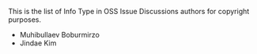 This is the list of Info Type in OSS Issue Discussions authors for copyright purposes.

- Muhibullaev Boburmirzo
- Jindae Kim
